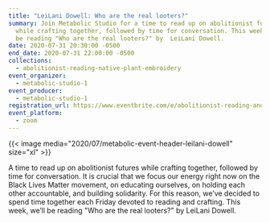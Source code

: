 ```yaml
---
title: "LeiLani Dowell: Who are the real looters?"
summary: Join Metabolic Studio for a time to read up on abolitionist futures
  while crafting together, followed by time for conversation. This week, we’ll
  be reading "Who are the real looters?" by  LeiLani Dowell.
date: 2020-07-31 20:30:00 -0500
end_date: 2020-07-31 22:00:00 -0500
collections:
  - abolitionist-reading-native-plant-embroidery
event_organizer:
  - metabolic-studio-1
event_producer:
  - metabolic-studio-1
registration_url: https://www.eventbrite.com/e/abolitionist-reading-and-native-plant-embroidery-zoom-73120-tickets-114496363706
event_platform:
  - zoom
---
```

{{< image media="2020/07/metabolic-event-header-leilani-dowell" size="xl" >}}

A time to read up on abolitionist futures while crafting together, followed by time for conversation. It is crucial that we focus our energy right now on the Black Lives Matter movement, on educating ourselves, on holding each other accountable, and building solidarity. For this reason, we’ve decided to spend time together each Friday devoted to reading and crafting. This week, we’ll be reading "Who are the real looters?" by  LeiLani Dowell.